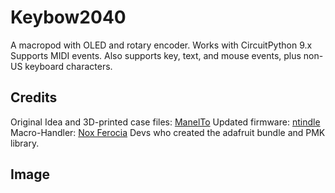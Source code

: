 # Keybow2040
A macropod with OLED and rotary encoder.
Works with CircuitPython 9.x
Supports MIDI events. Also supports key, text, and mouse events, plus non-US keyboard characters.
## Credits
Original Idea and 3D-printed case files: [ManelTo](https://www.printables.com/model/228327-keybow2040-macropad-with-display-and-encoder)
Updated firmware: [ntindle](https://github.com/ntindle/Keybow2040-Macro-Pad/tree/main)
Macro-Handler: [Nox Ferocia](https://forums.pimoroni.com/t/macro-handler-for-keybow2040-pico-keypad-base-etc/21080)
Devs who created the adafruit bundle and PMK library.
## Image

